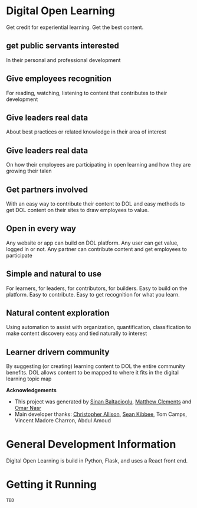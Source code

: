 # Digital Open Learning

Get credit for experiential learning. Get the best content.

## get public servants interested
In their personal and professional development

## Give employees recognition
For reading, watching, listening to content that contributes to their development

## Give leaders real data
About best practices or related knowledge in their area of interest

## Give leaders real data
On how their employees are participating in open learning and how they are growing their talen

## Get partners involved
With an easy way to contribute their content to DOL and easy methods to get DOL content on their sites to draw employees to value. 

## Open in every way
Any website or app can build on DOL platform. Any user can get value, logged in or not. Any partner can contribute content and get employees to participate

## Simple and natural to use
For learners, for leaders, for contributors, for builders. Easy to build on the platform. Easy to contribute. Easy to get recognition for what you learn.

## Natural content exploration
Using automation to assist with organization, quantification, classification to make content discovery easy and tied naturally to interest

## Learner drivern community

By suggesting (or creating) learning content to DOL the entire community benefits. DOL allows content to be mapped to where it fits in the digital learning topic map

**Acknowledgements**

* This project was generated by [Sinan Baltacioglu](https://medium.com/the-mighty-weasel), [Matthew Clements](https://github.com/clements-m) and [Omar Nasr](https://twitter.com/thenextmusk/media)
* Main developer thanks: [Christopher Allison](https://github.com/ToferC), [Sean Kibbee](https://github.com/sdkibb), Tom Camps, Vincent Madore Charron, Abdul Amoud 

# General Development Information

Digital Open Learning is build in Python, Flask, and uses a React front end.

# Getting it Running

```bash
TBD
```
